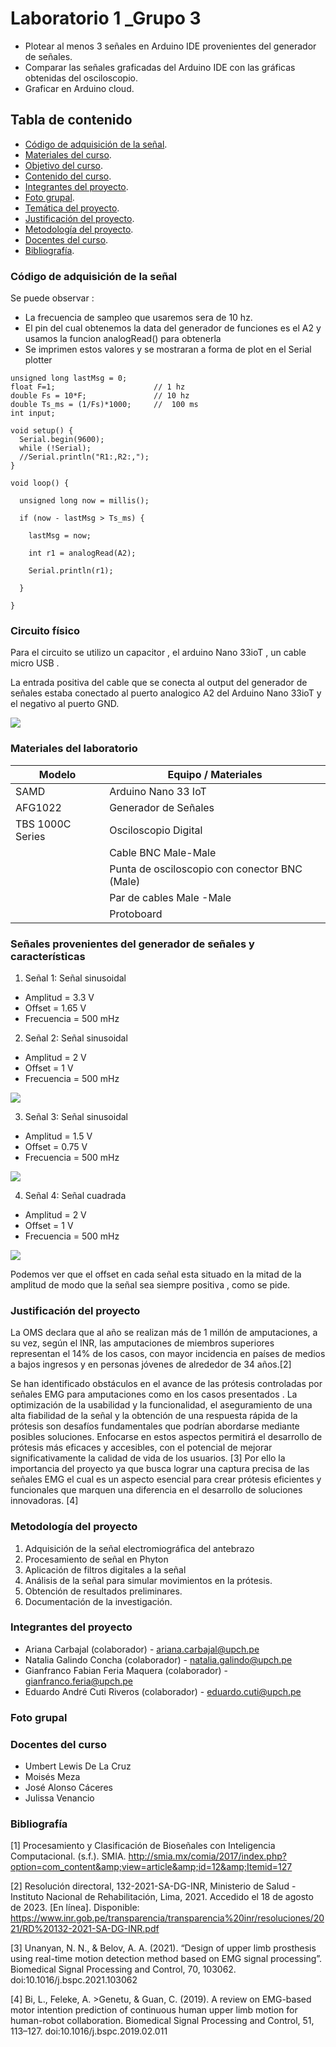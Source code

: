 # Laboratorio 1 _Grupo 3
- Plotear al menos 3 señales en Arduino IDE provenientes del generador de señales.
-  Comparar las señales graficadas del Arduino IDE con las gráficas obtenidas del osciloscopio.
-  Graficar en Arduino cloud.


## Tabla de contenido

- [Código de adquisición de la señal](#Código).
- [Materiales del curso](#Materiales).
- [Objetivo del curso](#Objetivo_del_curso).
- [Contenido del curso](#Contenido_del_curso).
- [Integrantes del proyecto](#Integrantes_del_proyecto).
- [Foto grupal](#Foto_grupal).
- [Temática del proyecto](#Temática_del_proyecto).
- [Justificación del proyecto](#Justificación_del_proyecto).
- [Metodología del proyecto](#Metodología).
- [Docentes del curso](#Docentes_del_curso).
- [Bibliografía](#Bibliografía).

### Código de adquisición de la señal
Se puede observar :
- La frecuencia de sampleo que usaremos sera de 10 hz.
- El pin del cual obtenemos la data del generador de funciones es el A2 y usamos la funcion analogRead() para obtenerla
- Se imprimen estos valores y se mostraran a forma de plot en el Serial plotter 

```
unsigned long lastMsg = 0;
float F=1;                      // 1 hz
double Fs = 10*F;               // 10 hz
double Ts_ms = (1/Fs)*1000;     //  100 ms
int input;  

void setup() {
  Serial.begin(9600);
  while (!Serial);
  //Serial.println("R1:,R2:,");
}

void loop() {

  unsigned long now = millis();

  if (now - lastMsg > Ts_ms) {
    
    lastMsg = now;

    int r1 = analogRead(A2);

    Serial.println(r1);
    
  }

}

```
### Circuito físico

Para el circuito se utilizo un capacitor , el arduino Nano 33ioT , un cable micro USB .

La entrada positiva del cable que se conecta al output del generador de señales estaba conectado al puerto analogico A2 del Arduino Nano 33ioT y el negativo  al puerto GND.

<image src ="Imagen/circuitoref.jpeg"> 


### Materiales del laboratorio


| Modelo | Equipo / Materiales |
| ------------- | ------------- |
| SAMD |Arduino Nano 33 IoT  |
| AFG1022  | Generador de Señales  |
| TBS 1000C Series  |  Osciloscopio Digital  |
|  |Cable BNC Male-Male |
|  | Punta de osciloscopio con conector BNC (Male) |
|  | Par de cables Male -Male  |
|  | Protoboard  |

### Señales provenientes del generador de señales y características

1. Señal 1: Señal sinusoidal
- Amplitud = 3.3 V
- Offset = 1.65 V
- Frecuencia = 500 mHz

2. Señal 2: Señal sinusoidal
- Amplitud = 2 V
- Offset = 1 V
- Frecuencia = 500 mHz

<image src ="Imagen/señal2_gen.jpeg"> 

3. Señal 3: Señal sinusoidal
- Amplitud = 1.5 V
- Offset = 0.75 V
- Frecuencia = 500 mHz

<image src ="Imagen/señal3_gen.jpeg"> 

4. Señal 4: Señal cuadrada
- Amplitud = 2 V
- Offset = 1 V
- Frecuencia = 500 mHz

<image src ="Imagen/señal4_gen.jpeg"> 

Podemos ver que el offset en cada señal esta situado en la mitad de la amplitud de modo que la señal sea siempre positiva , como se pide.

### Justificación del proyecto

La OMS declara  que al año se realizan más de 1 millón de amputaciones, a su vez, según el INR, las amputaciones de miembros superiores representan el 14% de los casos, con mayor incidencia en países de medios a bajos ingresos y en personas jóvenes de alrededor  de 34 años.[2]

Se han identificado obstáculos en el avance de las prótesis controladas por señales EMG para amputaciones como en los casos presentados . La optimización de la usabilidad y la funcionalidad, el aseguramiento de una alta fiabilidad de la señal  y la obtención de una respuesta rápida de la prótesis son desafíos fundamentales que podrían abordarse mediante posibles soluciones. Enfocarse en estos aspectos permitirá el desarrollo de prótesis más eficaces y accesibles, con el potencial de mejorar significativamente la calidad de vida de los usuarios. [3]
Por ello  la importancia del proyecto ya que busca lograr una captura precisa de las señales EMG el cual es un aspecto esencial para crear prótesis eficientes y funcionales que marquen una diferencia en el desarrollo de soluciones innovadoras. [4]



### Metodología del proyecto
1. Adquisición de la señal electromiográfica del antebrazo
2. Procesamiento de señal en Phyton
3. Aplicación de filtros digitales a la señal
4. Análisis de la señal para simular movimientos en la prótesis. 
5.  Obtención de resultados preliminares.
6.  Documentación de la investigación.


### Integrantes del proyecto

- Ariana Carbajal (colaborador) - ariana.carbajal@upch.pe 
- Natalia Galindo Concha (colaborador) - natalia.galindo@upch.pe 
- Gianfranco Fabian Feria Maquera (colaborador) - gianfranco.feria@upch.pe 
- Eduardo André Cuti Riveros (colaborador) -  eduardo.cuti@upch.pe 

### Foto grupal



### Docentes del curso
- Umbert Lewis De La Cruz
- Moisés Meza
- José Alonso Cáceres
- Julissa Venancio

### Bibliografía
[1] Procesamiento y Clasificación de Bioseñales con Inteligencia Computacional. (s.f.). SMIA. http://smia.mx/comia/2017/index.php?option=com_content&amp;view=article&amp;id=12&amp;Itemid=127

[2] Resolución directoral, 132-2021-SA-DG-INR, Ministerio de Salud - Instituto Nacional de Rehabilitación, Lima, 2021. Accedido el 18 de agosto de 2023. [En línea]. Disponible: https://www.inr.gob.pe/transparencia/transparencia%20inr/resoluciones/2021/RD%20132-2021-SA-DG-INR.pdf

[3] Unanyan, N. N., & Belov, A. A. (2021). “Design of upper limb prosthesis using real-time motion detection method based on EMG signal processing”. Biomedical Signal Processing and Control, 70, 103062. doi:10.1016/j.bspc.2021.103062 

[4] Bi, L., Feleke, A. >Genetu, & Guan, C. (2019). A review on EMG-based motor intention prediction of continuous human upper limb motion for human-robot collaboration. Biomedical Signal Processing and Control, 51, 113–127. doi:10.1016/j.bspc.2019.02.011 